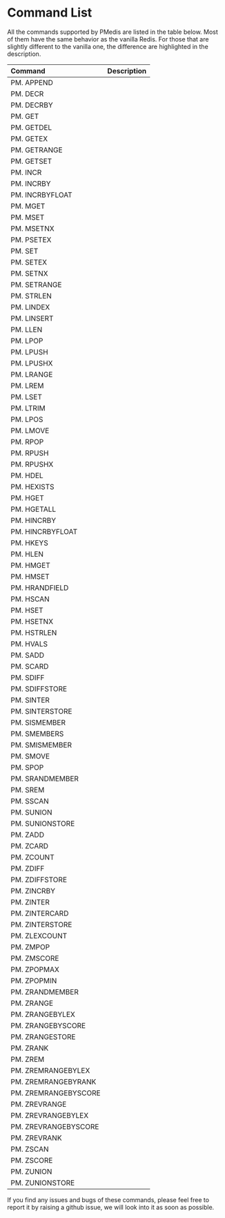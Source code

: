 # Command List

All the commands supported by PMedis are listed in the table below. Most of them have the same behavior as the vanilla Redis. For those that are slightly different to the vanilla one, the difference are highlighted in the description.

| Command | Description |
| :- | :- |
| PM.	APPEND	|	|
| PM.	DECR	|	|
| PM.	DECRBY	|	|
| PM.	GET	|	|
| PM.	GETDEL	|	|
| PM.	GETEX	|	|
| PM.	GETRANGE	|	|
| PM.	GETSET	|	|
| PM.	INCR	|	|
| PM.	INCRBY	|	|
| PM.	INCRBYFLOAT	|	|
| PM.	MGET	|	|
| PM.	MSET	|	|
| PM.	MSETNX	|	|
| PM.	PSETEX	|	|
| PM.	SET	|	|
| PM.	SETEX	|	|
| PM.	SETNX	|	|
| PM.	SETRANGE	|	|
| PM.	STRLEN	|	|
| PM.	LINDEX	|	|
| PM.	LINSERT	|	|
| PM.	LLEN	|	|
| PM.	LPOP	|	|
| PM.	LPUSH	|	|
| PM.	LPUSHX	|	|
| PM.	LRANGE	|	|
| PM.	LREM	|	|
| PM.	LSET	|	|
| PM.	LTRIM	|	|
| PM.	LPOS	|	|
| PM.	LMOVE	|	|
| PM.	RPOP	|	|
| PM.	RPUSH	|	|
| PM.	RPUSHX	|	|
| PM.	HDEL	|	|
| PM.	HEXISTS	|	|
| PM.	HGET	|	|
| PM.	HGETALL	|	|
| PM.	HINCRBY	|	|
| PM.	HINCRBYFLOAT	|	|
| PM.	HKEYS	|	|
| PM.	HLEN	|	|
| PM.	HMGET	|	|
| PM.	HMSET	|	|
| PM.	HRANDFIELD	|	|
| PM.	HSCAN	|	|
| PM.	HSET	|	|
| PM.	HSETNX	|	|
| PM.	HSTRLEN	|	|
| PM.	HVALS	|	|
| PM.	SADD	|	|
| PM.	SCARD	|	|
| PM.	SDIFF	|	|
| PM.	SDIFFSTORE	|	|
| PM.	SINTER	|	|
| PM.	SINTERSTORE	|	|
| PM.	SISMEMBER	|	|
| PM.	SMEMBERS	|	|
| PM.	SMISMEMBER	|	|
| PM.	SMOVE	|	|
| PM.	SPOP	|	|
| PM.	SRANDMEMBER	|	|
| PM.	SREM	|	|
| PM.	SSCAN	|	|
| PM.	SUNION	|	|
| PM.	SUNIONSTORE	|	|
| PM.	ZADD	|	|
| PM.	ZCARD	|	|
| PM.	ZCOUNT	|	|
| PM.	ZDIFF	|	|
| PM.	ZDIFFSTORE	|	|
| PM.	ZINCRBY	|	|
| PM.	ZINTER	|	|
| PM.	ZINTERCARD	|	|
| PM.	ZINTERSTORE	|	|
| PM.	ZLEXCOUNT	|	|
| PM.	ZMPOP	|	|
| PM.	ZMSCORE	|	|
| PM.	ZPOPMAX	|	|
| PM.	ZPOPMIN	|	|
| PM.	ZRANDMEMBER	|	|
| PM.	ZRANGE	|	|
| PM.	ZRANGEBYLEX	|	|
| PM.	ZRANGEBYSCORE	|	|
| PM.	ZRANGESTORE	|	|
| PM.	ZRANK	|	|
| PM.	ZREM	|	|
| PM.	ZREMRANGEBYLEX	|	|
| PM.	ZREMRANGEBYRANK	|	|
| PM.	ZREMRANGEBYSCORE	|	|
| PM.	ZREVRANGE	|	|
| PM.	ZREVRANGEBYLEX	|	|
| PM.	ZREVRANGEBYSCORE	|	|
| PM.	ZREVRANK	|	|
| PM.	ZSCAN	|	|
| PM.	ZSCORE	|	|
| PM.	ZUNION	|	|
| PM.	ZUNIONSTORE	|	|

If you find any issues and bugs of these commands, please feel free to report it by raising a github issue, we will look into it as soon as possible.